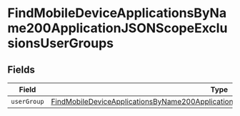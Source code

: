 # FindMobileDeviceApplicationsByName200ApplicationJSONScopeExclusionsUserGroups


## Fields

| Field                                                                                                                                                                                                       | Type                                                                                                                                                                                                        | Required                                                                                                                                                                                                    | Description                                                                                                                                                                                                 |
| ----------------------------------------------------------------------------------------------------------------------------------------------------------------------------------------------------------- | ----------------------------------------------------------------------------------------------------------------------------------------------------------------------------------------------------------- | ----------------------------------------------------------------------------------------------------------------------------------------------------------------------------------------------------------- | ----------------------------------------------------------------------------------------------------------------------------------------------------------------------------------------------------------- |
| `userGroup`                                                                                                                                                                                                 | [FindMobileDeviceApplicationsByName200ApplicationJSONScopeExclusionsUserGroupsUserGroup](../../models/operations/findmobiledeviceapplicationsbyname200applicationjsonscopeexclusionsusergroupsusergroup.md) | :heavy_minus_sign:                                                                                                                                                                                          | N/A                                                                                                                                                                                                         |